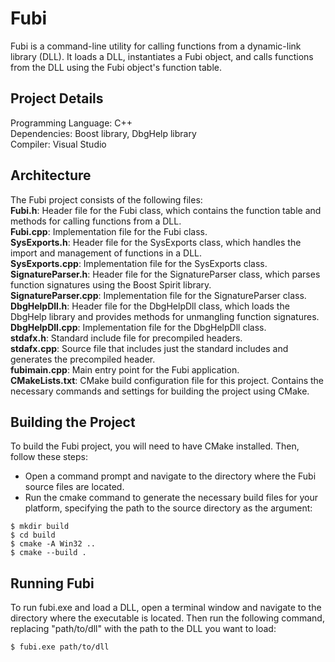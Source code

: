 # Fubi

Fubi is a command-line utility for calling functions from a dynamic-link library (DLL). It loads a DLL, instantiates a Fubi object, and calls functions from the DLL using the Fubi object's function table.

## Project Details

Programming Language: C++<br>
Dependencies: Boost library, DbgHelp library<br>
Compiler: Visual Studio<br>

## Architecture
The Fubi project consists of the following files:<br>
**Fubi.h**: Header file for the Fubi class, which contains the function table and methods for calling functions from a DLL.<br>
**Fubi.cpp**: Implementation file for the Fubi class.<br>
**SysExports.h**: Header file for the SysExports class, which handles the import and management of functions in a DLL.<br>
**SysExports.cpp**: Implementation file for the SysExports class.<br>
**SignatureParser.h**: Header file for the SignatureParser class, which parses function signatures using the Boost Spirit library.<br>
**SignatureParser.cpp**: Implementation file for the SignatureParser class.<br>
**DbgHelpDll.h**: Header file for the DbgHelpDll class, which loads the DbgHelp library and provides methods for unmangling function signatures.<br>
**DbgHelpDll.cpp**: Implementation file for the DbgHelpDll class.<br>
**stdafx.h**: Standard include file for precompiled headers.<br>
**stdafx.cpp**: Source file that includes just the standard includes and generates the precompiled header.<br>
**fubimain.cpp**: Main entry point for the Fubi application.<br>
**CMakeLists.txt**: CMake build configuration file for this project. Contains the necessary commands and settings for building the project using CMake.<br>

## Building the Project
To build the Fubi project, you will need to have CMake installed. Then, follow these steps:

- Open a command prompt and navigate to the directory where the Fubi source files are located.
- Run the cmake command to generate the necessary build files for your platform, specifying the path to the source directory as the argument:

```
$ mkdir build
$ cd build
$ cmake -A Win32 ..
$ cmake --build .
```

## Running Fubi
To run fubi.exe and load a DLL, open a terminal window and navigate to the directory where the executable is located. Then run the following command, replacing "path/to/dll" with the path to the DLL you want to load:
```
$ fubi.exe path/to/dll
```

